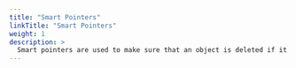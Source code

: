 ```yaml
---
title: "Smart Pointers"
linkTitle: "Smart Pointers"
weight: 1
description: >
  Smart pointers are used to make sure that an object is deleted if it is no longer used(referenced). 
---
```

